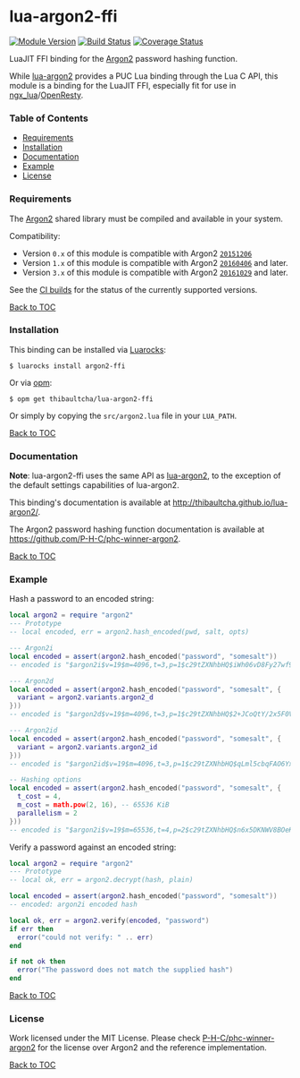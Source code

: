 # lua-argon2-ffi

[![Module Version][badge-version-image]][luarocks-argon2-ffi]
[![Build Status][badge-travis-image]][badge-travis-url]
[![Coverage Status][badge-coveralls-image]][badge-coveralls-url]

LuaJIT FFI binding for the [Argon2] password hashing function.

While [lua-argon2] provides a PUC Lua binding through the Lua C API, this
module is a binding for the LuaJIT FFI, especially fit for use in
[ngx_lua]/[OpenResty].

### Table of Contents

- [Requirements](#requirements)
- [Installation](#installation)
- [Documentation](#documentation)
- [Example](#example)
- [License](#license)

### Requirements

The [Argon2] shared library must be compiled and available in your system.

Compatibility:
- Version `0.x` of this module is compatible with Argon2
  [`20151206`](https://github.com/P-H-C/phc-winner-argon2/releases/tag/20151206)
- Version `1.x` of this module is compatible with Argon2
  [`20160406`](https://github.com/P-H-C/phc-winner-argon2/releases/tag/20160406)
  and later.
- Version `3.x` of this module is compatible with Argon2
  [`20161029`](https://github.com/P-H-C/phc-winner-argon2/releases/tag/20161029)
  and later.

See the [CI builds][badge-coveralls-url] for the status of the currently
supported versions.

[Back to TOC](#table-of-contents)

### Installation

This binding can be installed via [Luarocks](https://luarocks.org):

```
$ luarocks install argon2-ffi
```

Or via [opm](https://github.com/openresty/opm):

```
$ opm get thibaultcha/lua-argon2-ffi
```

Or simply by copying the `src/argon2.lua` file in your `LUA_PATH`.

[Back to TOC](#table-of-contents)

### Documentation

**Note**: lua-argon2-ffi uses the same API as [lua-argon2], to the exception of
the default settings capabilities of lua-argon2.

This binding's documentation is available at
<http://thibaultcha.github.io/lua-argon2/>.

The Argon2 password hashing function documentation is available at
<https://github.com/P-H-C/phc-winner-argon2>.

[Back to TOC](#table-of-contents)

### Example

Hash a password to an encoded string:

```lua
local argon2 = require "argon2"
--- Prototype
-- local encoded, err = argon2.hash_encoded(pwd, salt, opts)

--- Argon2i
local encoded = assert(argon2.hash_encoded("password", "somesalt"))
-- encoded is "$argon2i$v=19$m=4096,t=3,p=1$c29tZXNhbHQ$iWh06vD8Fy27wf9npn6FXWiCX4K6pW6Ue1Bnzz07Z8A"

--- Argon2d
local encoded = assert(argon2.hash_encoded("password", "somesalt", {
  variant = argon2.variants.argon2_d
}))
-- encoded is "$argon2d$v=19$m=4096,t=3,p=1$c29tZXNhbHQ$2+JCoQtY/2x5F0VB9pEVP3xBNguWP1T25Ui0PtZuk8o"

--- Argon2id
local encoded = assert(argon2.hash_encoded("password", "somesalt", {
  variant = argon2.variants.argon2_id
}))
-- encoded is "$argon2id$v=19$m=4096,t=3,p=1$c29tZXNhbHQ$qLml5cbqFAO6YxVHhrSBHP0UWdxrIxkNcM8aMX3blzU"

-- Hashing options
local encoded = assert(argon2.hash_encoded("password", "somesalt", {
  t_cost = 4,
  m_cost = math.pow(2, 16), -- 65536 KiB
  parallelism = 2
}))
-- encoded is "$argon2i$v=19$m=65536,t=4,p=2$c29tZXNhbHQ$n6x5DKNWV8BOeKemQJRk7BU3hcaCVomtn9TCyEA0inM"
```

Verify a password against an encoded string:

```lua
local argon2 = require "argon2"
--- Prototype
-- local ok, err = argon2.decrypt(hash, plain)

local encoded = assert(argon2.hash_encoded("password", "somesalt"))
-- encoded: argon2i encoded hash

local ok, err = argon2.verify(encoded, "password")
if err then
  error("could not verify: " .. err)
end

if not ok then
  error("The password does not match the supplied hash")
end
```

[Back to TOC](#table-of-contents)

### License

Work licensed under the MIT License. Please check
[P-H-C/phc-winner-argon2][Argon2] for the license over Argon2 and the reference
implementation.

[Back to TOC](#table-of-contents)

[Argon2]: https://github.com/P-H-C/phc-winner-argon2
[lua-argon2]: https://github.com/thibaultCha/lua-argon2
[luarocks-argon2-ffi]: http://luarocks.org/modules/thibaultcha/argon2-ffi

[ngx_lua]: https://github.com/openresty/lua-nginx-module
[OpenResty]: https://openresty.org

[badge-travis-url]: https://travis-ci.org/thibaultcha/lua-argon2-ffi
[badge-travis-image]: https://travis-ci.org/thibaultcha/lua-argon2-ffi.svg?branch=master
[badge-version-image]: https://img.shields.io/badge/version-3.0.0-blue.svg?style=flat
[badge-coveralls-url]: https://coveralls.io/github/thibaultcha/lua-argon2-ffi?branch=master
[badge-coveralls-image]: https://coveralls.io/repos/github/thibaultcha/lua-argon2-ffi/badge.svg?branch=master
